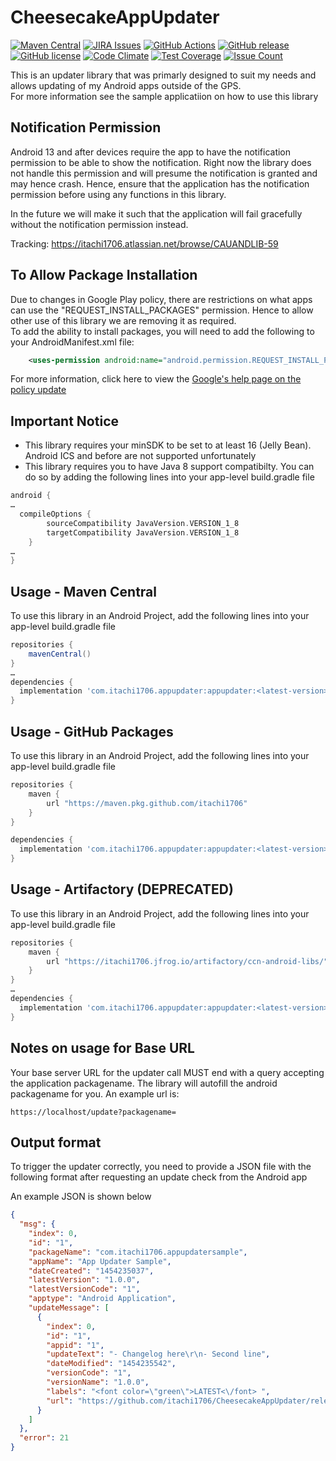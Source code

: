 CheesecakeAppUpdater
========
[![Maven Central](https://img.shields.io/maven-central/v/com.itachi1706.appupdater/appupdater)](https://search.maven.org/artifact/com.itachi1706.appupdater/appupdater)
[![JIRA Issues](https://img.shields.io/badge/JIRA-Issues-blue)](https://itachi1706.atlassian.net/browse/CAUANDLIB)
[![GitHub Actions](https://github.com/itachi1706/CheesecakeAppUpdater/workflows/Android%20CI/badge.svg)](https://github.com/itachi1706/CheesecakeAppUpdater/actions)
[![GitHub release](https://img.shields.io/github/release/itachi1706/CheesecakeAppUpdater.svg)](https://github.com/itachi1706/CheesecakeAppUpdater/releases) 
[![GitHub license](https://img.shields.io/github/license/itachi1706/CheesecakeAppUpdater.svg)](https://github.com/itachi1706/CheesecakeAppUpdater/blob/master/LICENSE) 
[![Code Climate](https://codeclimate.com/github/itachi1706/CheesecakeAppUpdater/badges/gpa.svg)](https://codeclimate.com/github/itachi1706/CheesecakeAppUpdater) 
[![Test Coverage](https://codeclimate.com/github/itachi1706/CheesecakeAppUpdater/badges/coverage.svg)](https://codeclimate.com/github/itachi1706/CheesecakeAppUpdater/coverage) 
[![Issue Count](https://codeclimate.com/github/itachi1706/CheesecakeAppUpdater/badges/issue_count.svg)](https://codeclimate.com/github/itachi1706/CheesecakeAppUpdater)

This is an updater library that was primarly designed to suit my needs and allows updating of my Android apps outside of the GPS.  
For more information see the sample applicatiion on how to use this library  

## Notification Permission
Android 13 and after devices require the app to have the notification permission to be able to show the notification.
Right now the library does not handle this permission and will presume the notification is granted and may hence crash.
Hence, ensure that the application has the notification permission before using any functions in this library.

In the future we will make it such that the application will fail gracefully without the notification permission instead.

Tracking: https://itachi1706.atlassian.net/browse/CAUANDLIB-59

## To Allow Package Installation
Due to changes in Google Play policy, there are restrictions on what apps can use the "REQUEST_INSTALL_PACKAGES" permission. Hence to allow other use of this library we are removing it as required.  
To add the ability to install packages, you will need to add the following to your AndroidManifest.xml file:

```xml
    <uses-permission android:name="android.permission.REQUEST_INSTALL_PACKAGES" />
```

For more information, click here to view the [Google's help page on the policy update](https://support.google.com/googleplay/android-developer/answer/12085295?hl=en)

## Important Notice
* This library requires your minSDK to be set to at least 16 (Jelly Bean). Android ICS and before are not supported unfortunately  
* This library requires you to have Java 8 support compatibilty. You can do so by adding the following lines into your app-level build.gradle file
```gradle
android {
…
  compileOptions {
        sourceCompatibility JavaVersion.VERSION_1_8
        targetCompatibility JavaVersion.VERSION_1_8
    }
…
}
```

## Usage - Maven Central
To use this library in an Android Project, add the following lines into your app-level build.gradle file

```gradle
repositories {
	mavenCentral()
}
…
dependencies {
  implementation 'com.itachi1706.appupdater:appupdater:<latest-version>' // See badge for latest version number
}
```

## Usage - GitHub Packages
To use this library in an Android Project, add the following lines into your app-level build.gradle file

```gradle
repositories {
	maven {
		url "https://maven.pkg.github.com/itachi1706"
	}
}

dependencies {
  implementation 'com.itachi1706.appupdater:appupdater:<latest-version>' // See badge for latest version
}
```

## Usage - Artifactory (DEPRECATED)
To use this library in an Android Project, add the following lines into your app-level build.gradle file

```gradle
repositories {
	maven {
		url "https://itachi1706.jfrog.io/artifactory/ccn-android-libs/"
	}
}
…
dependencies {
  implementation 'com.itachi1706.appupdater:appupdater:<latest-version>' // See badge for latest version number
}
```

## Notes on usage for Base URL

Your base server URL for the updater call MUST end with a query accepting the application packagename. The library will autofill the android packagename for you. An example url is:
```
https://localhost/update?packagename=
```

## Output format

To trigger the updater correctly, you need to provide a JSON file with the following format after requesting an update check from the Android app

An example JSON is shown below

```json
{
  "msg": {
    "index": 0,
    "id": "1",
    "packageName": "com.itachi1706.appupdatersample",
    "appName": "App Updater Sample",
    "dateCreated": "1454235037",
    "latestVersion": "1.0.0",
    "latestVersionCode": "1",
    "apptype": "Android Application",
    "updateMessage": [
      {
        "index": 0,
        "id": "1",
        "appid": "1",
        "updateText": "- Changelog here\r\n- Second line",
        "dateModified": "1454235542",
        "versionCode": "1",
        "versionName": "1.0.0",
        "labels": "<font color=\"green\">LATEST<\/font> ",
        "url": "https://github.com/itachi1706/CheesecakeAppUpdater/releases/download/1.0.0/app-release.apk"
      }
    ]
  },
  "error": 21
}
```
